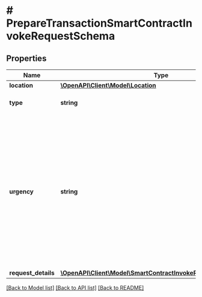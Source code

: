 # # PrepareTransactionSmartContractInvokeRequestSchema

## Properties

Name | Type | Description | Notes
------------ | ------------- | ------------- | -------------
**location** | [**\OpenAPI\Client\Model\Location**](Location.md) |  |
**type** | **string** | The type of the transaction |
**urgency** | **string** | This value defines how fast a transaction is processed on a network. A faster processing requirement will result in higher fees. If the urgency field is not provided, the default setting is normal |
**request_details** | [**\OpenAPI\Client\Model\SmartContractInvokeRequestDetailsSchema**](SmartContractInvokeRequestDetailsSchema.md) |  | [optional]

[[Back to Model list]](../../README.md#models) [[Back to API list]](../../README.md#endpoints) [[Back to README]](../../README.md)
